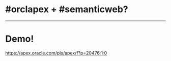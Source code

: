 # #orclapex + #semanticweb?
---
# Demo!
https://apex.oracle.com/pls/apex/f?p=20476:1:0 <!-- .element: target="_blank" -->
